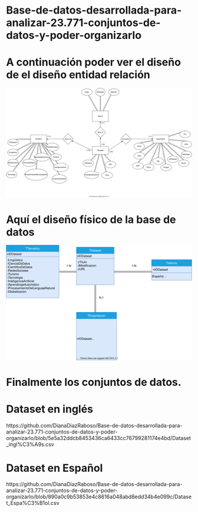# Base-de-datos-desarrollada-para-analizar-23.771-conjuntos-de-datos-y-poder-organizarlo

<h1> A continuación poder ver el diseño de el diseño entidad relación </h1>


<img src="der_dataset-Page-1.svg">


<h1>Aquí el diseño físico de la base de datos </h1>

<img src="fisico_dataset.svg">


 <h1> Finalmente los conjuntos de datos. </h1>

 <h1> Dataset en inglés </h1>
https://github.com/DianaDiazRaboso/Base-de-datos-desarrollada-para-analizar-23.771-conjuntos-de-datos-y-poder-organizarlo/blob/5e5a32ddcb8453436ca6433cc76799281174e4bd/Dataset_ingl%C3%A9s.csv

<h1> Dataset en Español </h1>
https://github.com/DianaDiazRaboso/Base-de-datos-desarrollada-para-analizar-23.771-conjuntos-de-datos-y-poder-organizarlo/blob/890a0c9b53853e4c8616a048abd8edd34b4e099c/Dataset_Espa%C3%B1ol.csv

